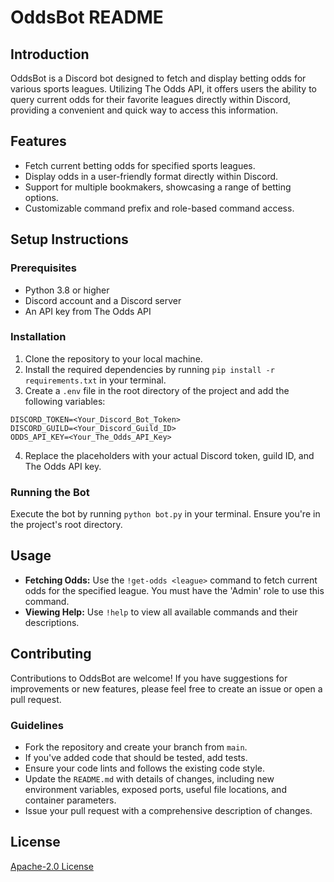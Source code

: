 # OddsBot README

## Introduction
OddsBot is a Discord bot designed to fetch and display betting odds for various sports leagues. Utilizing The Odds API, it offers users the ability to query current odds for their favorite leagues directly within Discord, providing a convenient and quick way to access this information.

## Features
* Fetch current betting odds for specified sports leagues.
* Display odds in a user-friendly format directly within Discord.
* Support for multiple bookmakers, showcasing a range of betting options.
* Customizable command prefix and role-based command access.

## Setup Instructions
### Prerequisites
* Python 3.8 or higher
* Discord account and a Discord server
* An API key from The Odds API

### Installation
1. Clone the repository to your local machine.
2. Install the required dependencies by running `pip install -r requirements.txt` in your terminal.
3. Create a `.env` file in the root directory of the project and add the following variables:
``` {makefile}
DISCORD_TOKEN=<Your_Discord_Bot_Token>
DISCORD_GUILD=<Your_Discord_Guild_ID>
ODDS_API_KEY=<Your_The_Odds_API_Key>
```
4. Replace the placeholders with your actual Discord token, guild ID, and The Odds API key.

### Running the Bot
Execute the bot by running `python bot.py` in your terminal. Ensure you're in the project's root directory.

## Usage
* **Fetching Odds:** Use the `!get-odds <league>` command to fetch current odds for the specified league. You must have the 'Admin' role to use this command.
* **Viewing Help:** Use `!help` to view all available commands and their descriptions.

## Contributing
Contributions to OddsBot are welcome! If you have suggestions for improvements or new features, please feel free to create an issue or open a pull request.

### Guidelines
* Fork the repository and create your branch from `main`.
* If you've added code that should be tested, add tests.
* Ensure your code lints and follows the existing code style.
* Update the `README.md` with details of changes, including new environment variables, exposed ports, useful file locations, and container parameters.
* Issue your pull request with a comprehensive description of changes.

## License
[Apache-2.0 License](https://github.com/anw5ph/oddsBot?tab=Apache-2.0-1-ov-file#readme)

